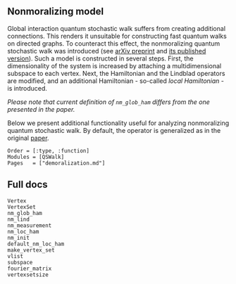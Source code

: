 ## Nonmoralizing model

Global interaction quantum stochastic walk suffers from creating additional connections. This renders it unsuitable for constructing fast quantum walks on directed graphs. To counteract this effect, the nonmoralizing quantum stochastic walk was introduced (see [arXiv preprint](https://arxiv.org/abs/1701.04624) and [its published version](http://www.rintonpress.com/journals/qiconline.html#v17n1112)). Such a model is constructed in several steps. First, the dimensionality of the system is increased by attaching a multidimensional subspace to each vertex. Next, the Hamiltonian and the Lindblad operators are modified, and an additional Hamiltonian - so-called *local Hamiltonian* - is introduced.

*Please note that current definition of `nm_glob_ham` differs from the one presented in the paper.*

Below we present additional functionality useful for analyzing nonmoralizing quantum stochastic walk. By default, the operator is generalized as in the original [paper](http://www.rintonpress.com/journals/qiconline.html#v17n1112).



```@index
Order = [:type, :function]
Modules = [QSWalk]
Pages   = ["demoralization.md"]
```

## Full docs

```@docs
Vertex
VertexSet
nm_glob_ham
nm_lind
nm_measurement
nm_loc_ham
nm_init
default_nm_loc_ham
make_vertex_set
vlist
subspace
fourier_matrix
vertexsetsize
```
